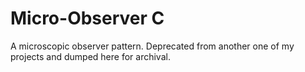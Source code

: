 # Micro-Observer C

A microscopic observer pattern. Deprecated from another one of my projects and
dumped here for archival.
